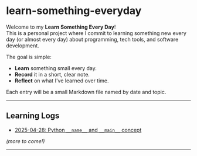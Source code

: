 # learn-something-everyday

Welcome to my **Learn Something Every Day**!  
This is a personal project where I commit to learning something new every day (or almost every day) about programming, tech tools, and software development.

The goal is simple:
- **Learn** something small every day.
- **Record** it in a short, clear note.
- **Reflect** on what I've learned over time.

Each entry will be a small Markdown file named by date and topic.

---

## Learning Logs
- [2025-04-28: Python `__name__` and `__main__` concept](2025-04-28-python-name-main.md)

*(more to come!)*

---